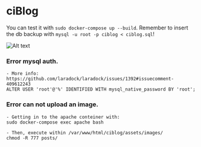 # ciBlog

You can test it with `sudo docker-compose up --build`. Remember to insert the db backup with `mysql -u root -p ciblog < ciblog.sql`!

![Alt text](http://i.imgur.com/orksruG.png "Screenshot")

### Error mysql auth.

```
- More info: https://github.com/laradock/laradock/issues/1392#issuecomment-409612243
ALTER USER 'root'@'%' IDENTIFIED WITH mysql_native_password BY 'root';
```

### Error can not upload an image.

```
- Getting in to the apache conteiner with:
sudo docker-compose exec apache bash

- Then, execute within /var/www/html/ciblog/assets/images/
chmod -R 777 posts/
```

